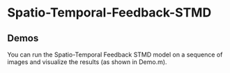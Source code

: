 # Spatio-Temporal-Feedback-STMD

## Demos

You can run the Spatio-Temporal Feedback STMD model on a sequence of images and visualize the results (as shown in Demo.m).